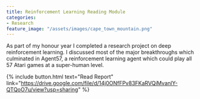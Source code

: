 ```yaml
---
title: Reinforcement Learning Reading Module
categories:
- Research
feature_image: "/assets/images/cape_town_mountain.png"
---
```

As part of my honour year I completed a research project on deep reinforcement learning. I discussed most of the major breakthroughs which culminated in Agent57, a reinforcement learning agent which could play all 57 Atari games at a super-human level.

{% include button.html text="Read Report" link="https://drive.google.com/file/d/14j0ONfFPv83FKaRVQiMvanlY-QTQoO7u/view?usp=sharing" %}
